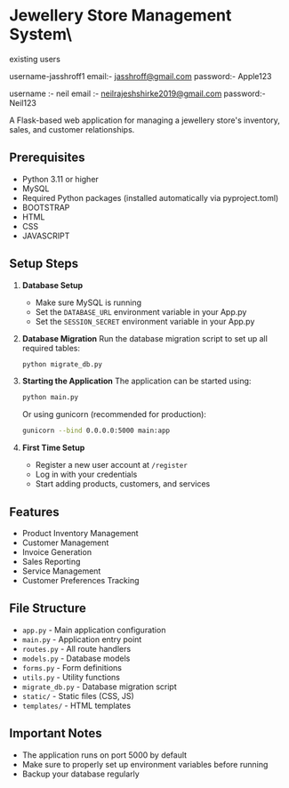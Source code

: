 
# Jewellery Store Management System\

existing users 

username-jasshroff1
email:- jasshroff@gmail.com
password:- Apple123

username :- neil 
email :- neilrajeshshirke2019@gmail.com
password:- Neil123



A Flask-based web application for managing a jewellery store's inventory, sales, and customer relationships.

## Prerequisites

- Python 3.11 or higher
- MySQL
- Required Python packages (installed automatically via pyproject.toml)
- BOOTSTRAP
- HTML
- CSS
- JAVASCRIPT

## Setup Steps

1. **Database Setup**
   - Make sure MySQL is running
   - Set the `DATABASE_URL` environment variable in your App.py
   - Set the `SESSION_SECRET` environment variable in your App.py

2. **Database Migration**
   Run the database migration script to set up all required tables:
   ```bash
   python migrate_db.py
   ```

3. **Starting the Application**
   The application can be started using:
   ```bash
   python main.py
   ```
   Or using gunicorn (recommended for production):
   ```bash
   gunicorn --bind 0.0.0.0:5000 main:app
   ```

4. **First Time Setup**
   - Register a new user account at `/register`
   - Log in with your credentials
   - Start adding products, customers, and services

## Features

- Product Inventory Management
- Customer Management
- Invoice Generation
- Sales Reporting
- Service Management
- Customer Preferences Tracking

## File Structure

- `app.py` - Main application configuration
- `main.py` - Application entry point
- `routes.py` - All route handlers
- `models.py` - Database models
- `forms.py` - Form definitions
- `utils.py` - Utility functions
- `migrate_db.py` - Database migration script
- `static/` - Static files (CSS, JS)
- `templates/` - HTML templates

## Important Notes

- The application runs on port 5000 by default
- Make sure to properly set up environment variables before running
- Backup your database regularly
